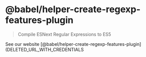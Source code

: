 # @babel/helper-create-regexp-features-plugin

> Compile ESNext Regular Expressions to ES5

See our website [@babel/helper-create-regexp-features-plugin](DELETED_URL_WITH_CREDENTIALS